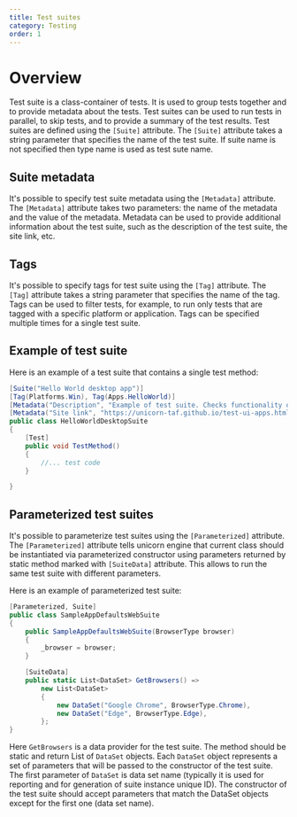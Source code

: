 ```yaml
---
title: Test suites
category: Testing
order: 1
---
```


# Overview

Test suite is a class-container of tests. It is used to group tests together and to provide metadata about the tests. Test suites can be used to run tests in parallel, to skip tests, and to provide a summary of the test results.
Test suites are defined using the `[Suite]` attribute. The `[Suite]` attribute takes a string parameter that specifies the name of the test suite. If suite name is not specified then type name is used as test sute name.

## Suite metadata
It's possible to specify test suite metadata using the `[Metadata]` attribute. The `[Metadata]` attribute takes two parameters: the name of the metadata and the value of the metadata. Metadata can be used to provide additional information about the test suite, such as the description of the test suite, the site link, etc.

## Tags
It's possible to specify tags for test suite using the `[Tag]` attribute. The `[Tag]` attribute takes a string parameter that specifies the name of the tag. Tags can be used to filter tests, for example, to run only tests that are tagged with a specific platform or application.
Tags can be specified multiple times for a single test suite.


## Example of test suite
Here is an example of a test suite that contains a single test method:

```csharp
[Suite("Hello World desktop app")]
[Tag(Platforms.Win), Tag(Apps.HelloWorld)]
[Metadata("Description", "Example of test suite. Сhecks functionality of hello world app")]
[Metadata("Site link", "https://unicorn-taf.github.io/test-ui-apps.html")]
public class HelloWorldDesktopSuite
{
    [Test]
    public void TestMethod()
    {
        //... test code
    }

}
```

## Parameterized test suites

It's possible to parameterize test suites using the `[Parameterized]` attribute. The `[Parameterized]` attribute tells unicorn engine that current class should be instantiated via parameterized constructor using parameters returned by static method marked with `[SuiteData]` attribute. This allows to run the same test suite with different parameters.

Here is an example of parameterized test suite:

```csharp
[Parameterized, Suite]
public class SampleAppDefaultsWebSuite
{
    public SampleAppDefaultsWebSuite(BrowserType browser)
    {
        _browser = browser;
    }

    [SuiteData]
    public static List<DataSet> GetBrowsers() =>
        new List<DataSet>
        {
            new DataSet("Google Chrome", BrowserType.Chrome),
            new DataSet("Edge", BrowserType.Edge),
        };
}
```
Here `GetBrowsers` is a data provider for the test suite. The method should be static and return List of `DataSet` objects. Each `DataSet` object represents a set of parameters that will be passed to the constructor of the test suite. The first parameter of `DataSet` is data set name (typically it is used for reporting and for generation of suite instance unique ID). The constructor of the test suite should accept parameters that match the DataSet objects except for the first one (data set name).

